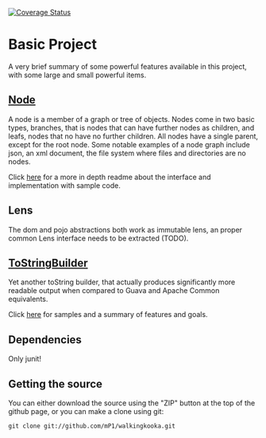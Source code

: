 [![Coverage Status](https://coveralls.io/repos/github/mP1/walkingkooka/badge.svg?branch=feature%2Fcoveralls-travis-ci-integration)](https://coveralls.io/github/mP1/walkingkooka?branch=feature%2Fcoveralls-travis-ci-integration)

# Basic Project

A very brief summary of some powerful features available in this project, with some large and small powerful items.

## [Node](https://github.com/mP1/walkingkooka/blob/master/src/main/java/walkingkooka/tree/Node.java)
A node is a member of a graph or tree of objects. Nodes come in two basic types, branches, that is nodes that can have further nodes as children, and leafs, nodes that no have no further children. All nodes have a single parent, except for the root node. Some notable examples of a node graph include json, an xml document, the file system where files and directories are no nodes.

Click [here](Node.md) for a more in depth readme about the interface and implementation with sample code.

## Lens
The dom and pojo abstractions both work as immutable lens, an proper common Lens interface needs to be extracted (TODO).

## [ToStringBuilder](https://github.com/mP1/walkingkooka/blob/master/src/walkingkooka/build/tostring/ToStringBuilder)

Yet another toString builder, that actually produces significantly more readable output when compared to Guava and Apache Common equivalents.

Click [here](ToStringBuilder.md) for samples and a summary of features and goals.

## Dependencies

Only junit!

## Getting the source

You can either download the source using the "ZIP" button at the top
of the github page, or you can make a clone using git:

```
git clone git://github.com/mP1/walkingkooka.git
```